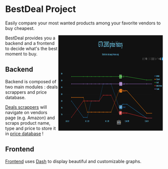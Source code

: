 BestDeal Project
=======================

Easily compare your most wanted products among your favorite vendors to buy cheapest.

<img src='https://github.com/RichardDally/BestDeal/blob/master/screenshots/GTX2080_20181202.png' style='width:334px; height:306px; float: right;'>

BestDeal provides you a backend and a frontend to decide what's the best moment to buy.

Backend
-------------
Backend is composed of two main modules : deals scrappers and price database.

[Deals scrappers](https://github.com/RichardDally/BestDeal/blob/master/dealscrappers.py) will navigate on vendors page (e.g. Amazon) and scraps product name, type and price to store it in [price database](https://github.com/RichardDally/BestDeal/blob/master/pricedatabase.py) !


Frontend
-------------
[Frontend](https://github.com/RichardDally/BestDeal/blob/master/frontend.py) uses [Dash](https://plot.ly/products/dash/) to display beautiful and customizable graphs.
